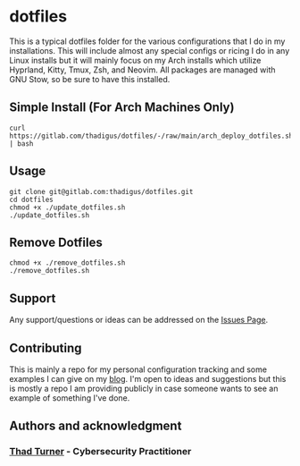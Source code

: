 # dotfiles

This is a typical dotfiles folder for the various configurations that I do in my installations. This will include almost any special configs or ricing I do in any Linux installs but it will mainly focus on my Arch installs which utilize Hyprland, Kitty, Tmux, Zsh, and Neovim. All packages are managed with GNU Stow, so be sure to have this installed.

## Simple Install (For Arch Machines Only)
```shell
curl https://gitlab.com/thadigus/dotfiles/-/raw/main/arch_deploy_dotfiles.sh | bash
```

## Usage
```shell
git clone git@gitlab.com:thadigus/dotfiles.git
cd dotfiles
chmod +x ./update_dotfiles.sh
./update_dotfiles.sh
```

## Remove Dotfiles
```shell
chmod +x ./remove_dotfiles.sh
./remove_dotfiles.sh
```


## Support
Any support/questions or ideas can be addressed on the [Issues Page](https://gitlab.com/thadigus/dotfiles/-/issues).

## Contributing
This is mainly a repo for my personal configuration tracking and some examples I can give on my [blog](https://turnerservices.cloud/). I'm open to ideas and suggestions but this is mostly a repo I am providing publicly in case someone wants to see an example of something I've done.

## Authors and acknowledgment

### [Thad Turner](https://turnerservices.cloud/) - Cybersecurity Practitioner

